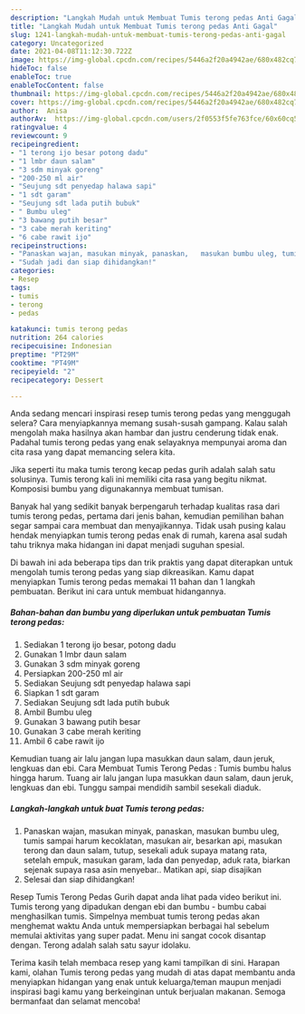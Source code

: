 ```yaml
---
description: "Langkah Mudah untuk Membuat Tumis terong pedas Anti Gagal"
title: "Langkah Mudah untuk Membuat Tumis terong pedas Anti Gagal"
slug: 1241-langkah-mudah-untuk-membuat-tumis-terong-pedas-anti-gagal
category: Uncategorized
date: 2021-04-08T11:12:30.722Z
image: https://img-global.cpcdn.com/recipes/5446a2f20a4942ae/680x482cq70/tumis-terong-pedas-foto-resep-utama.jpg
hideToc: false
enableToc: true
enableTocContent: false
thumbnail: https://img-global.cpcdn.com/recipes/5446a2f20a4942ae/680x482cq70/tumis-terong-pedas-foto-resep-utama.jpg
cover: https://img-global.cpcdn.com/recipes/5446a2f20a4942ae/680x482cq70/tumis-terong-pedas-foto-resep-utama.jpg
author:  Anisa
authorAv:  https://img-global.cpcdn.com/users/2f0553f5fe763fce/60x60cq50/avatar.jpg
ratingvalue: 4
reviewcount: 9
recipeingredient:
- "1 terong ijo besar potong dadu"
- "1 lmbr daun salam"
- "3 sdm minyak goreng"
- "200-250 ml air"
- "Seujung sdt penyedap halawa sapi"
- "1 sdt garam"
- "Seujung sdt lada putih bubuk"
- " Bumbu uleg"
- "3 bawang putih besar"
- "3 cabe merah keriting"
- "6 cabe rawit ijo"
recipeinstructions:
- "Panaskan wajan, masukan minyak, panaskan,   masukan bumbu uleg, tumis sampai harum kecoklatan,   masukan air, besarkan api, masukan terong dan daun salam, tutup, sesekali aduk supaya matang rata,   setelah empuk, masukan garam, lada dan penyedap, aduk rata, biarkan sejenak supaya rasa asin menyebar..  Matikan api, siap disajikan"
- "Sudah jadi dan siap dihidangkan!"
categories:
- Resep
tags:
- tumis
- terong
- pedas

katakunci: tumis terong pedas 
nutrition: 264 calories
recipecuisine: Indonesian
preptime: "PT29M"
cooktime: "PT49M"
recipeyield: "2"
recipecategory: Dessert

---
```



Anda sedang mencari inspirasi resep tumis terong pedas yang menggugah selera? Cara menyiapkannya memang susah-susah gampang. Kalau salah mengolah maka hasilnya akan hambar dan justru cenderung tidak enak. Padahal tumis terong pedas yang enak selayaknya mempunyai aroma dan cita rasa yang dapat memancing selera kita.


Jika seperti itu maka tumis terong kecap pedas gurih adalah salah satu solusinya. Tumis terong kali ini memiliki cita rasa yang begitu nikmat. Komposisi bumbu yang digunakannya membuat tumisan.

Banyak hal yang sedikit banyak berpengaruh terhadap kualitas rasa dari tumis terong pedas, pertama dari jenis bahan, kemudian pemilihan bahan segar sampai cara membuat dan menyajikannya. Tidak usah pusing kalau hendak menyiapkan tumis terong pedas enak di rumah, karena asal sudah tahu triknya maka hidangan ini dapat menjadi suguhan spesial.


Di bawah ini ada beberapa tips dan trik praktis yang dapat diterapkan untuk mengolah tumis terong pedas yang siap dikreasikan. Kamu dapat menyiapkan Tumis terong pedas memakai 11 bahan dan 1 langkah pembuatan. Berikut ini cara untuk membuat hidangannya.

<!--inarticleads1-->

##### Bahan-bahan dan bumbu yang diperlukan untuk pembuatan Tumis terong pedas:

1. Sediakan 1 terong ijo besar, potong dadu
1. Gunakan 1 lmbr daun salam
1. Gunakan 3 sdm minyak goreng
1. Persiapkan 200-250 ml air
1. Sediakan Seujung sdt penyedap halawa sapi
1. Siapkan 1 sdt garam
1. Sediakan Seujung sdt lada putih bubuk
1. Ambil  Bumbu uleg
1. Gunakan 3 bawang putih besar
1. Gunakan 3 cabe merah keriting
1. Ambil 6 cabe rawit ijo


Kemudian tuang air lalu jangan lupa masukkan daun salam, daun jeruk, lengkuas dan ebi. Cara Membuat Tumis Terong Pedas : Tumis bumbu halus hingga harum. Tuang air lalu jangan lupa masukkan daun salam, daun jeruk, lengkuas dan ebi. Tunggu sampai mendidih sambil sesekali diaduk. 

<!--inarticleads2-->

##### Langkah-langkah untuk buat Tumis terong pedas:

1. Panaskan wajan, masukan minyak, panaskan,   masukan bumbu uleg, tumis sampai harum kecoklatan,   masukan air, besarkan api, masukan terong dan daun salam, tutup, sesekali aduk supaya matang rata,   setelah empuk, masukan garam, lada dan penyedap, aduk rata, biarkan sejenak supaya rasa asin menyebar..  Matikan api, siap disajikan
1. Selesai dan siap dihidangkan!

Resep Tumis Terong Pedas Gurih dapat anda lihat pada video berikut ini. Tumis terong yang dipadukan dengan ebi dan bumbu - bumbu cabai menghasilkan tumis. Simpelnya membuat tumis terong pedas akan menghemat waktu Anda untuk mempersiapkan berbagai hal sebelum memulai aktivitas yang super padat. Menu ini sangat cocok disantap dengan. Terong adalah salah satu sayur idolaku. 

Terima kasih telah membaca resep yang kami tampilkan di sini. Harapan kami, olahan Tumis terong pedas yang mudah di atas dapat membantu anda menyiapkan hidangan yang enak untuk keluarga/teman maupun menjadi inspirasi bagi kamu yang berkeinginan untuk berjualan makanan. Semoga bermanfaat dan selamat mencoba!
